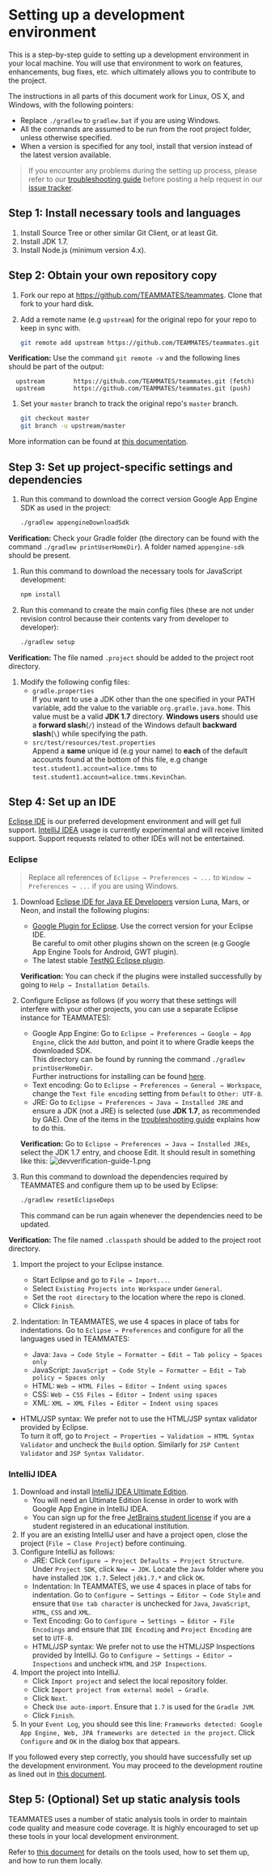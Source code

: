 # Setting up a development environment

This is a step-by-step guide to setting up a development environment in your local machine.
You will use that environment to work on features, enhancements, bug fixes, etc. which ultimately allows you to contribute to the project.

The instructions in all parts of this document work for Linux, OS X, and Windows, with the following pointers:
- Replace `./gradlew` to `gradlew.bat` if you are using Windows.
- All the commands are assumed to be run from the root project folder, unless otherwise specified.
- When a version is specified for any tool, install that version instead of the latest version available.

> If you encounter any problems during the setting up process, please refer to our [troubleshooting guide](troubleshooting-guide.md) before posting a help request in our [issue tracker](https://github.com/TEAMMATES/teammates/issues).

## Step 1: Install necessary tools and languages

1. Install Source Tree or other similar Git Client, or at least Git.
1. Install JDK 1.7.
1. Install Node.js (minimum version 4.x).

## Step 2: Obtain your own repository copy

1. Fork our repo at https://github.com/TEAMMATES/teammates. Clone that fork to your hard disk.

1. Add a remote name (e.g `upstream`) for the original repo for your repo to keep in sync with.
   ```sh
   git remote add upstream https://github.com/TEAMMATES/teammates.git
   ```
  
 **Verification:** Use the command `git remote -v` and the following lines should be part of the output:

  ```
    upstream        https://github.com/TEAMMATES/teammates.git (fetch)
    upstream        https://github.com/TEAMMATES/teammates.git (push)
  ```

1. Set your `master` branch to track the original repo's `master` branch.
   ```sh
   git checkout master
   git branch -u upstream/master
   ```

More information can be found at [this documentation](https://help.github.com/articles/fork-a-repo/).

## Step 3: Set up project-specific settings and dependencies

1. Run this command to download the correct version Google App Engine SDK as used in the project:
   ```sh
   ./gradlew appengineDownloadSdk
   ```
   
 **Verification:** Check your Gradle folder (the directory can be found with the command `./gradlew printUserHomeDir`). A folder named `appengine-sdk` should be present.
 
1. Run this command to download the necessary tools for JavaScript development:
   ```sh
   npm install
   ```

1. Run this command to create the main config files (these are not under revision control because their contents vary from developer to developer):
   ```sh
   ./gradlew setup
   ```

 **Verification:** The file named `.project` should be added to the project root directory.

1. Modify the following config files:
   * `gradle.properties`<br>
      If you want to use a JDK other than the one specified in your PATH variable, add the value to the variable `org.gradle.java.home`.
      This value must be a valid **JDK 1.7** directory.
      **Windows users** should use a **forward slash**(`/`) instead of the Windows default **backward slash**(`\`) while specifying the path.
   * `src/test/resources/test.properties`<br>
      Append a **same** unique id (e.g your name) to **each** of the default accounts found at the bottom of this file,
      e.g change `test.student1.account=alice.tmms` to `test.student1.account=alice.tmms.KevinChan`.

## Step 4: Set up an IDE

[Eclipse IDE](#eclipse) is our preferred development environment and will get full support. [IntelliJ IDEA](#intellij-idea) usage is currently experimental and will receive limited support. Support requests related to other IDEs will not be entertained.

### Eclipse

> Replace all references of `Eclipse → Preferences → ...` to `Window → Preferences → ...` if you are using Windows.

1. Download [Eclipse IDE for Java EE Developers](http://www.eclipse.org/downloads/) version Luna, Mars, or Neon, and install the following plugins:
   * [Google Plugin for Eclipse](https://developers.google.com/eclipse/docs/download). Use the correct version for your Eclipse IDE.<br>
     Be careful to omit other plugins shown on the screen (e.g Google App Engine Tools for Android, GWT plugin).
   * The latest stable [TestNG Eclipse plugin](http://testng.org/doc/download.html).
   
   **Verification:** You can check if the plugins were installed successfully by going to `Help → Installation Details`.

1. Configure Eclipse as follows (if you worry that these settings will interfere with your other projects, you can use a separate Eclipse instance for TEAMMATES):
   * Google App Engine: Go to `Eclipse → Preferences → Google → App Engine`, click the `Add` button, and point it to where Gradle keeps the downloaded SDK.<br>
     This directory can be found by running the command `./gradlew printUserHomeDir`.<br>
     Further instructions for installing can be found [here](https://developers.google.com/eclipse/docs/using_sdks).
   * Text encoding: Go to `Eclipse → Preferences → General → Workspace`, change the `Text file encoding` setting from `Default` to `Other: UTF-8`.
   * JRE: Go to `Eclipse → Preferences → Java → Installed JRE` and ensure a JDK (not a JRE) is selected (use **JDK 1.7**, as recommended by GAE).
     One of the items in the [troubleshooting guide](troubleshooting-guide.md) explains how to do this.
     
   **Verification:** Go to `Eclipse → Preferences → Java → Installed JREs`, select the JDK 1.7 entry, and choose Edit. It should result in something like this:
      ![devverification-guide-1.png](images/devverification-guide-1.png)

1. Run this command to download the dependencies required by TEAMMATES and configure them up to be used by Eclipse:
   ```sh
   ./gradlew resetEclipseDeps
   ```
   This command can be run again whenever the dependencies need to be updated.
  
 **Verification:** The file named `.classpath` should be added to the project root directory.

1. Import the project to your Eclipse instance.
   * Start Eclipse and go to `File → Import...`.
   * Select `Existing Projects into Workspace` under `General`.
   * Set the `root directory` to the location where the repo is cloned.
   * Click `Finish`.
   
1. Indentation: In TEAMMATES, we use 4 spaces in place of tabs for indentations.
     Go to `Eclipse → Preferences` and configure for all the languages used in TEAMMATES:
     * Java: `Java → Code Style → Formatter → Edit → Tab policy → Spaces only`
     * JavaScript: `JavaScript → Code Style → Formatter → Edit → Tab policy → Spaces only`
     * HTML: `Web → HTML Files → Editor → Indent using spaces`
     * CSS: `Web → CSS Files → Editor → Indent using spaces`
     * XML: `XML → XML Files → Editor → Indent using spaces`
* HTML/JSP syntax: We prefer not to use the HTML/JSP syntax validator provided by Eclipse.<br>
    To turn it off, go to `Project → Properties → Validation → HTML Syntax Validator` and uncheck the `Build` option. Similarly for `JSP Content Validator` and `JSP Syntax Validator`.

### IntelliJ IDEA

1. Download and install [IntelliJ IDEA Ultimate Edition](https://www.jetbrains.com/idea/).
   * You will need an Ultimate Edition license in order to work with Google App Engine in IntelliJ IDEA.
   * You can sign up for the free [JetBrains student license](https://www.jetbrains.com/student/) if you are a student registered in an educational institution.
1. If you are an existing IntelliJ user and have a project open, close the project (`File → Close Project`) before continuing.
1. Configure IntelliJ as follows:
   * JRE: Click `Configure → Project Defaults → Project Structure`. Under `Project SDK`, click `New → JDK`. Locate the `Java` folder where you have installed `JDK 1.7`. Select `jdk1.7.*` and click `OK`.
   * Indentation: In TEAMMATES, we use 4 spaces in place of tabs for indentation. Go to `Configure → Settings → Editor → Code Style` and ensure that `Use tab character` is unchecked for `Java`, `JavaScript`, `HTML`, `CSS` and `XML`.
   * Text Encoding: Go to `Configure → Settings → Editor → File Encodings` and ensure that `IDE Encoding` and `Project Encoding` are set to `UTF-8`.
   * HTML/JSP syntax: We prefer not to use the HTML/JSP Inspections provided by IntelliJ. Go to `Configure → Settings → Editor → Inspections` and uncheck `HTML` and `JSP Inspections`.
1. Import the project into IntelliJ.
   * Click `Import project` and select the local repository folder.
   * Click `Import project from external model → Gradle`.
   * Click `Next`.
   * Check `Use auto-import`. Ensure that `1.7` is used for the `Gradle JVM`.
   * Click `Finish`.
1. In your `Event Log`, you should see this line: `Frameworks detected: Google App Engine, Web, JPA frameworks are detected in the project`. Click `Configure` and `OK` in the dialog box that appears.

If you followed every step correctly, you should have successfully set up the development environment.
You may proceed to the development routine as lined out in [this document](development.md).

## Step 5: (Optional) Set up static analysis tools

TEAMMATES uses a number of static analysis tools in order to maintain code quality and measure code coverage.
It is highly encouraged to set up these tools in your local development environment.

Refer to [this document](staticAnalysis.md) for details on the tools used, how to set them up, and how to run them locally.

